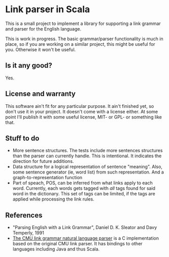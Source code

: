 # Link parser in Scala

This is a small project to implement a library for supporting a link 
grammar and parser for the English language.

This is work in progress. The basic grammar/parser functionality is much
in place, so if you are working on a similar project, this might be useful
for you. Otherwise it won't be useful.

## Is it any good?

Yes.

## License and warranty

This software ain't fit for any particular purpose. It ain't finished yet, 
so don't use it in your project. It doesn't come with a license either. At
some point I'll publish it with some useful license, MIT- or GPL- or 
something like that.

## Stuff to do

- More sentence structures. The tests include more sentences structures 
  than the parser can currently handle. This is intentional. It indicates
  the direction for future additions.
- Data structure for a logical representation of sentence "meaning". Also,
  some sentence generator (ie, word list) from such representation. And a
  graph-to-representation function
- Part of speach, POS, can be inferred from what links apply to each word. 
  Currently, each words gets tagged with _all_ tags found for said word in
  the dictionary. This set of tags can be limited, if the tags are applied
  while processing the link rules.

## References

- "Parsing English with a Link Grammar", Daniel D. K. Sleator and Davy
  Temperly, 1991
- [The CMU link grammar natural language parser](https://github.com/opencog/link-grammar) is
  a C implementation based on the original CMU link parser. It has bindings
  to other languages including Java and thus Scala.
